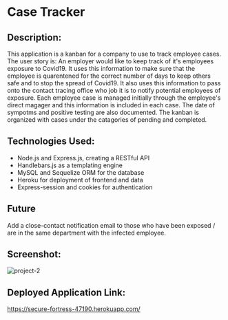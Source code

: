 # Case Tracker

## Description:
This application is a kanban for a company to use to track employee cases.
The user story is: An employer would like to keep track of it's employees exposure to Covid19. It uses this information to make sure that the employee is quarentened for the correct number of days to keep others safe and to stop the spread of Covid19. 
It also uses this information to pass onto the contact tracing office who job it is to notify potential employees of exposure. Each employee case is managed initially through the employee's direct magager and this information is included in each case. The date of sympotms and positive testing are also documented. 
The kanban is organized with cases under the catagories of pending and completed. 

## Technologies Used:
- Node.js and Express.js, creating a RESTful API
- Handlebars.js as a templating engine
- MySQL and Sequelize ORM for the database
- Heroku for deployment of frontend and data
- Express-session and cookies for authentication

## Future 
Add a close-contact notification email to those who have been exposed / are in the same department with the infected employee. 

## Screenshot:
![project-2](https://user-images.githubusercontent.com/45181939/154864167-4c0168b2-e912-416e-869a-94028fafb8d4.png)

## Deployed Application Link:
https://secure-fortress-47190.herokuapp.com/
